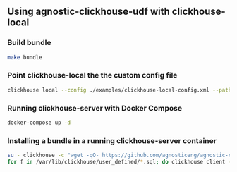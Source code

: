 ## Using agnostic-clickhouse-udf with clickhouse-local

### Build bundle

```sh
make bundle
```

### Point clickhouse-local the the custom config file

```sh
clickhouse local --config ./examples/clickhouse-local-config.xml --path tmp/clickhouse
```

### Running clickhouse-server with Docker Compose

```sh
docker-compose up -d
```

### Installing a bundle in a running clickhouse-server container

```sh
su - clickhouse -c "wget -qO- https://github.com/agnosticeng/agnostic-clickhouse-udf/releases/download/v0.0.4/agnostic-clickhouse-udf_0.0.4_linux_amd64_v3.tar.gz | tar xvz -C /"
for f in /var/lib/clickhouse/user_defined/*.sql; do clickhouse client --queries-file $f; done
```
